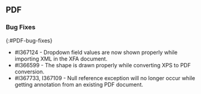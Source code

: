 ## PDF

### Bug Fixes
{:#PDF-bug-fixes}

* \#I367124 - Dropdown field values are now shown properly while importing XML in the XFA document. 
* \#I366599 - The shape is drawn properly while converting XPS to PDF conversion. 
* \#I367733, I367109 - Null reference exception will no longer occur while getting annotation from an existing PDF document. 
 
